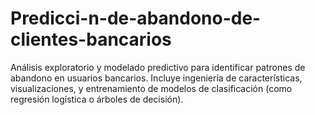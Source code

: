 # Predicci-n-de-abandono-de-clientes-bancarios
Análisis exploratorio y modelado predictivo para identificar patrones de abandono en usuarios bancarios. Incluye ingeniería de características, visualizaciones, y entrenamiento de modelos de clasificación (como regresión logística o árboles de decisión).
